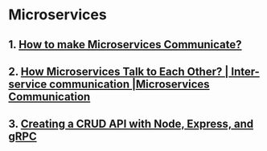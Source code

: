 # Microservices


## 1. [How to make Microservices Communicate?](https://www.youtube.com/watch?v=9QsDN6-M3ec)
## 2. [How Microservices Talk to Each Other? | Inter-service communication |Microservices Communication](https://www.youtube.com/watch?v=sFuFmhYTa9I)
## 3. [Creating a CRUD API with Node, Express, and gRPC](https://blog.logrocket.com/creating-a-crud-api-with-node-express-and-grpc/)